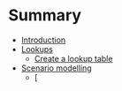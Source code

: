 # Summary

* [Introduction](README.md)
* [Lookups](lookups/readme.md)
   * [Create a lookup table](lookups/create_lookup.md)
* [Scenario modelling](scenario_modelling/readme.md)
   * [

